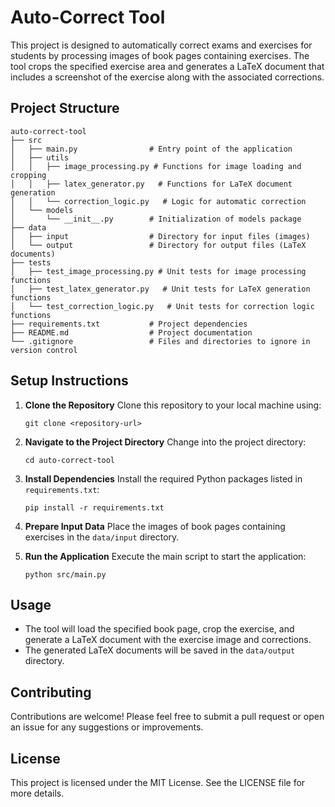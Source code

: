 # Auto-Correct Tool

This project is designed to automatically correct exams and exercises for students by processing images of book pages containing exercises. The tool crops the specified exercise area and generates a LaTeX document that includes a screenshot of the exercise along with the associated corrections.

## Project Structure

```
auto-correct-tool
├── src
│   ├── main.py                # Entry point of the application
│   ├── utils
│   │   ├── image_processing.py # Functions for image loading and cropping
│   │   ├── latex_generator.py   # Functions for LaTeX document generation
│   │   └── correction_logic.py   # Logic for automatic correction
│   └── models
│       └── __init__.py        # Initialization of models package
├── data
│   ├── input                  # Directory for input files (images)
│   └── output                 # Directory for output files (LaTeX documents)
├── tests
│   ├── test_image_processing.py # Unit tests for image processing functions
│   ├── test_latex_generator.py   # Unit tests for LaTeX generation functions
│   └── test_correction_logic.py   # Unit tests for correction logic functions
├── requirements.txt           # Project dependencies
├── README.md                  # Project documentation
└── .gitignore                 # Files and directories to ignore in version control
```

## Setup Instructions

1. **Clone the Repository**
   Clone this repository to your local machine using:
   ```
   git clone <repository-url>
   ```

2. **Navigate to the Project Directory**
   Change into the project directory:
   ```
   cd auto-correct-tool
   ```

3. **Install Dependencies**
   Install the required Python packages listed in `requirements.txt`:
   ```
   pip install -r requirements.txt
   ```

4. **Prepare Input Data**
   Place the images of book pages containing exercises in the `data/input` directory.

5. **Run the Application**
   Execute the main script to start the application:
   ```
   python src/main.py
   ```

## Usage

- The tool will load the specified book page, crop the exercise, and generate a LaTeX document with the exercise image and corrections.
- The generated LaTeX documents will be saved in the `data/output` directory.

## Contributing

Contributions are welcome! Please feel free to submit a pull request or open an issue for any suggestions or improvements.

## License

This project is licensed under the MIT License. See the LICENSE file for more details.